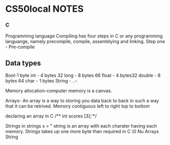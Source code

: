 # CS50local NOTES

### C 
Programming language 
  Compiling has four steps in C or any programming languange, namely precompile, compile, assemblying and linking.
  Step one 
    - Pre-compile 


## Data types
Bool-1 byte
int - 4 bytes 32
long - 8 bytes 66
float - 4 bytes32
double - 8 bytes 64
char - 1 bytes
String - ..-

Memory allocation-computer memory is a canvas. 

Arrays- An array is a way to storing you data back to back in such a way that it can be retrived. Memory contiguous left to right top to bottom

declaring an array in C
    /** int scores [3];'*/

Strings in
strings s = " string is an array with each charater having each memory.
Strings takes up one more byte than required in C \0 Nu
Arrays
String
